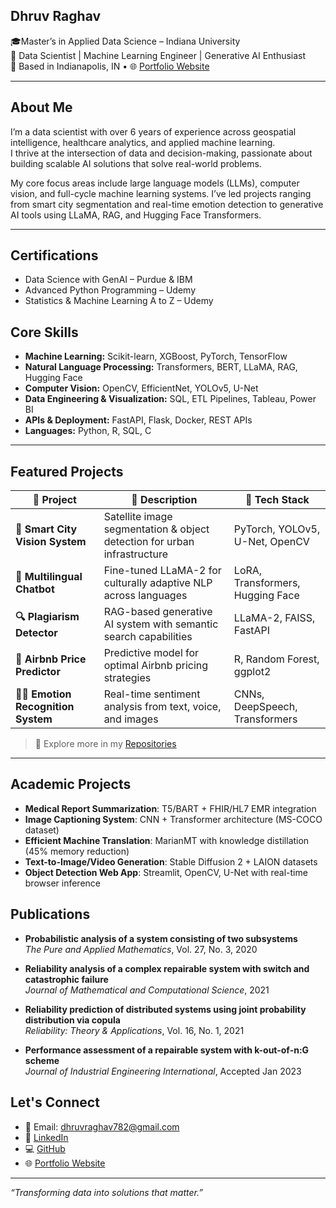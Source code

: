 ## Dhruv Raghav
🎓Master’s in Applied Data Science – Indiana University  
💼 Data Scientist | Machine Learning Engineer | Generative AI Enthusiast  
📍 Based in Indianapolis, IN • 🌐 [Portfolio Website](https://dhruvraghav287.wixsite.com/dhruvraghav)

---

## About Me

I’m a data scientist with over 6 years of experience across geospatial intelligence, healthcare analytics, and applied machine learning.  
I thrive at the intersection of data and decision-making, passionate about building scalable AI solutions that solve real-world problems.

My core focus areas include large language models (LLMs), computer vision, and full-cycle machine learning systems. I’ve led projects ranging from smart city segmentation and real-time emotion detection to generative AI tools using LLaMA, RAG, and Hugging Face Transformers.

---
## Certifications

- Data Science with GenAI – Purdue & IBM  
- Advanced Python Programming – Udemy  
- Statistics & Machine Learning A to Z – Udemy

## Core Skills

- **Machine Learning:** Scikit-learn, XGBoost, PyTorch, TensorFlow  
- **Natural Language Processing:** Transformers, BERT, LLaMA, RAG, Hugging Face  
- **Computer Vision:** OpenCV, EfficientNet, YOLOv5, U-Net  
- **Data Engineering & Visualization:** SQL, ETL Pipelines, Tableau, Power BI  
- **APIs & Deployment:** FastAPI, Flask, Docker, REST APIs  
- **Languages:** Python, R, SQL, C

---

## Featured Projects

| 📌 Project | 📝 Description | 🧰 Tech Stack |
|-----------|----------------|---------------|
| **📸 Smart City Vision System** | Satellite image segmentation & object detection for urban infrastructure | PyTorch, YOLOv5, U-Net, OpenCV |
| **🧠 Multilingual Chatbot** | Fine-tuned LLaMA-2 for culturally adaptive NLP across languages | LoRA, Transformers, Hugging Face |
| **🔍 Plagiarism Detector** | RAG-based generative AI system with semantic search capabilities | LLaMA-2, FAISS, FastAPI |
| **🧾 Airbnb Price Predictor** | Predictive model for optimal Airbnb pricing strategies | R, Random Forest, ggplot2 |
| **🧑‍⚕️ Emotion Recognition System** | Real-time sentiment analysis from text, voice, and images | CNNs, DeepSpeech, Transformers |

> 🔗 Explore more in my [Repositories](https://github.com/DhruvRaghav?tab=repositories)

---

## Academic Projects

- **Medical Report Summarization**: T5/BART + FHIR/HL7 EMR integration  
- **Image Captioning System**: CNN + Transformer architecture (MS-COCO dataset)  
- **Efficient Machine Translation**: MarianMT with knowledge distillation (45% memory reduction)  
- **Text-to-Image/Video Generation**: Stable Diffusion 2 + LAION datasets  
- **Object Detection Web App**: Streamlit, OpenCV, U-Net with real-time browser inference  

## Publications

- **Probabilistic analysis of a system consisting of two subsystems**  
  *The Pure and Applied Mathematics*, Vol. 27, No. 3, 2020

- **Reliability analysis of a complex repairable system with switch and catastrophic failure**  
  *Journal of Mathematical and Computational Science*, 2021

- **Reliability prediction of distributed systems using joint probability distribution via copula**  
  *Reliability: Theory & Applications*, Vol. 16, No. 1, 2021

- **Performance assessment of a repairable system with k-out-of-n:G scheme**  
  *Journal of Industrial Engineering International*, Accepted Jan 2023



## Let's Connect

- 📧 Email: [dhruvraghav782@gmail.com](mailto:dhruvraghav782@gmail.com)  
- 💼 [LinkedIn](https://www.linkedin.com/in/dhruvraghav)  
- 💻 [GitHub](https://github.com/DhruvRaghav)  
- 🌐 [Portfolio Website](https://dhruvraghav287.wixsite.com/dhruvraghav)

---

*“Transforming data into solutions that matter.”*

